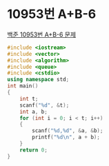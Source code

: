 # 10953번 A+B-6

[백준 10953번 A+B-6 문제](https://www.acmicpc.net/problem/10953)

```c++
#include <iostream>
#include <vector>
#include <algorithm>
#include <queue>
#include <cstdio>
using namespace std;
int main()
{
    int t;
    scanf("%d", &t);
    int a, b;
    for (int i = 0; i < t; i++)
    {
        scanf("%d,%d", &a, &b);
        printf("%d\n", a + b);
    }
    return 0;
}
```


